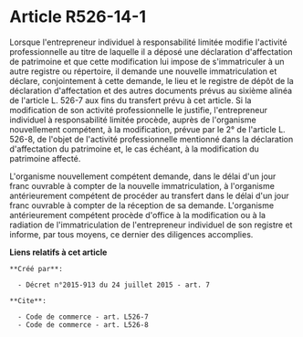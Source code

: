 # Article R526-14-1

Lorsque l'entrepreneur individuel à responsabilité limitée modifie l'activité professionnelle au titre de laquelle il a
déposé une déclaration d'affectation de patrimoine et que cette modification lui impose de s'immatriculer à un autre registre
ou répertoire, il demande une nouvelle immatriculation et déclare, conjointement à cette demande, le lieu et le registre de
dépôt de la déclaration d'affectation et des autres documents prévus au sixième alinéa de l'article L. 526-7 aux fins du
transfert prévu à cet article. Si la modification de son activité professionnelle le justifie, l'entrepreneur individuel à
responsabilité limitée procède, auprès de l'organisme nouvellement compétent, à la modification, prévue par le 2° de
l'article L. 526-8, de l'objet de l'activité professionnelle mentionné dans la déclaration d'affectation du patrimoine et, le
cas échéant, à la modification du patrimoine affecté. 

L'organisme nouvellement compétent demande, dans le délai d'un jour franc ouvrable à compter de la nouvelle immatriculation,
à l'organisme antérieurement compétent de procéder au transfert dans le délai d'un jour franc ouvrable à compter de la
réception de sa demande. L'organisme antérieurement compétent procède d'office à la modification ou à la radiation de
l'immatriculation de l'entrepreneur individuel de son registre et informe, par tous moyens, ce dernier des diligences
accomplies.

**Liens relatifs à cet article**

	**Créé par**:

	  - Décret n°2015-913 du 24 juillet 2015 - art. 7

	**Cite**:

	  - Code de commerce - art. L526-7
	  - Code de commerce - art. L526-8
